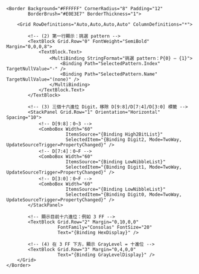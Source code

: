 <StackPanel Margin="12">
    <!-- (1) 標題在 Border 上方 -->
    <TextBlock Text="BIST_PT_Level[9:0]"
               FontWeight="Bold" FontSize="16" Margin="0,0,0,8"/>

    <Border Background="#FFFFFF" CornerRadius="8" Padding="12"
            BorderBrush="#E0E3E7" BorderThickness="1">

        <Grid RowDefinitions="Auto,Auto,Auto,Auto" ColumnDefinitions="*">

            <!-- (2) 第一行顯示：挑選 pattern -->
            <TextBlock Grid.Row="0" FontWeight="SemiBold" Margin="0,0,0,8">
                <TextBlock.Text>
                    <MultiBinding StringFormat="挑選 pattern：P{0} — {1}">
                        <Binding Path="SelectedPattern.Index" TargetNullValue="-" />
                        <Binding Path="SelectedPattern.Name"  TargetNullValue="(none)" />
                    </MultiBinding>
                </TextBlock.Text>
            </TextBlock>

            <!-- (3) 三個十六進位 Digit，移除 D[9:8]/D[7:4]/D[3:0] 標籤 -->
            <StackPanel Grid.Row="1" Orientation="Horizontal" Spacing="10">
                <!-- D[9:8]：0~3 -->
                <ComboBox Width="60"
                          ItemsSource="{Binding High2BitList}"
                          SelectedItem="{Binding Digit2, Mode=TwoWay, UpdateSourceTrigger=PropertyChanged}" />
                <!-- D[7:4]：0~F -->
                <ComboBox Width="60"
                          ItemsSource="{Binding LowNibbleList}"
                          SelectedItem="{Binding Digit1, Mode=TwoWay, UpdateSourceTrigger=PropertyChanged}" />
                <!-- D[3:0]：0~F -->
                <ComboBox Width="60"
                          ItemsSource="{Binding LowNibbleList}"
                          SelectedItem="{Binding Digit0, Mode=TwoWay, UpdateSourceTrigger=PropertyChanged}" />
            </StackPanel>

            <!-- 顯示目前十六進位：例如 3 FF -->
            <TextBlock Grid.Row="2" Margin="0,10,0,0"
                       FontFamily="Consolas" FontSize="20"
                       Text="{Binding HexDisplay}" />

            <!-- (4) 在 3 FF 下方，顯示 GrayLevel = 十進位 -->
            <TextBlock Grid.Row="3" Margin="0,4,0,0"
                       Text="{Binding GrayLevelDisplay}" />
        </Grid>
    </Border>
</StackPanel>
